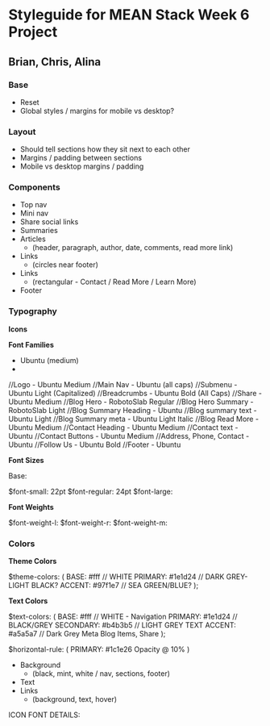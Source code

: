 # Styleguide for MEAN Stack Week 6 Project
## Brian, Chris, Alina


### Base
- Reset
- Global styles / margins for mobile vs desktop?

### Layout
- Should tell sections how they sit next to each other
- Margins / padding between sections
- Mobile vs desktop margins / padding


### Components
- Top nav
- Mini nav
- Share social links
- Summaries
- Articles
  - (header, paragraph, author, date, comments, read more link)
- Links
  - (circles near footer)
- Links
  - (rectangular - Contact / Read More / Learn More)
- Footer


### Typography
**Icons**

**Font Families**
  - Ubuntu (medium)
  -

//Logo - Ubuntu Medium
//Main Nav - Ubuntu (all caps)
//Submenu - Ubuntu Light (Capitalized)
//Breadcrumbs - Ubuntu Bold (All Caps)
//Share - Ubuntu Medium
//Blog Hero - RobotoSlab Regular
//Blog Hero Summary - RobotoSlab Light
//Blog Summary Heading - Ubuntu
//Blog summary text - Ubuntu Light
//Blog Summary meta - Ubuntu Light Italic
//Blog Read More - Ubuntu Medium
//Contact Heading - Ubuntu Medium
//Contact text - Ubuntu
//Contact Buttons - Ubuntu Medium
//Address, Phone, Contact - Ubuntu
//Follow Us - Ubuntu Bold
//Footer - Ubuntu

**Font Sizes**

Base:

$font-small: 22pt
$font-regular: 24pt
$font-large:

**Font Weights**

$font-weight-l:
$font-weight-r:
$font-weight-m:

### Colors

**Theme Colors**

$theme-colors: (
  BASE: #fff // WHITE
  PRIMARY: #1e1d24 // DARK GREY-LIGHT BLACK?
  ACCENT: #97f1e7 // SEA GREEN/BLUE?
);

**Text Colors**

$text-colors: (
  BASE: #fff // WHITE - Navigation
  PRIMARY: #1e1d24 // BLACK/GREY
  SECONDARY: #b4b3b5 // LIGHT GREY TEXT
  ACCENT: #a5a5a7 // Dark Grey Meta Blog Items, Share
);

$horizontal-rule: (
  PRIMARY: #1c1e26 Opacity @ 10%
)

- Background
  - (black, mint, white / nav, sections, footer)
- Text
- Links
  - (background, text, hover)


ICON FONT DETAILS:

